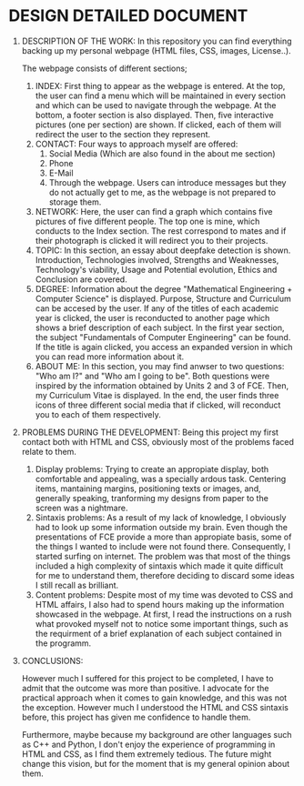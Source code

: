 # DESIGN DETAILED DOCUMENT

1. DESCRIPTION OF THE WORK:
    In this repository you can find everything backing up my personal webpage (HTML files, CSS, images, License..). 
    
    The webpage consists of different sections;

    1. INDEX: First thing to appear as the webpage is entered. At the top, the user can find a menu which will be maintained in every section and which can be used to navigate through the webpage. At the bottom, a footer section is also displayed. Then, five interactive pictures (one per section) are shown. If clicked, each of them will redirect the user to the section they represent.
    2. CONTACT: Four ways to approach myself are offered:
        1. Social Media (Which are also found in the about me section)
        2. Phone
        3. E-Mail
        4. Through the webpage. Users can introduce messages but they do not actually get to me, as the webpage is not prepared to storage them. 
    3. NETWORK: Here, the user can find a graph which contains five pictures of five different people. The top one is mine, which conducts to the Index section. The rest correspond to mates and if their photograph is clicked it will redirect you to their projects.
    4. TOPIC: In this section, an essay about deepfake detection is shown. Introduction, Technologies involved, Strengths and Weaknesses, Technology's viability, Usage and Potential evolution, Ethics and Conclusion are covered.
    5. DEGREE: Information about the degree "Mathematical Engineering + Computer Science" is displayed. Purpose, Structure and Curriculum can be accesed by the user. If any of the titles of each academic year is clicked, the user is reconducted to another page which shows a brief description of each subject. In the first year section, the subject "Fundamentals of Computer Engineering" can be found. If the title is again clicked, you access an expanded version in which you can read more information about it.
    6. ABOUT ME: In this section, you may find anwser to two questions: "Who am I?" and "Who am I going to be". Both questions were inspired by the information obtained by Units 2 and 3 of FCE. Then, my Curriculum Vitae is displayed. In the end, the user finds three icons of three different social media that if clicked, will reconduct you to each of them respectively.

2. PROBLEMS DURING THE DEVELOPMENT:
    Being this project my first contact both with HTML and CSS, obviously most of the problems faced relate to them.

    1. Display problems: Trying to create an appropiate display, both comfortable and appealing, was a specially ardous task. Centering items, mantaining margins, positioning texts or images, and, generally speaking, tranforming my designs from paper to the screen was a nightmare.
    2. Sintaxis problems: As a result of my lack of knowledge, I obviously had to look up some information outside my brain. Even though the presentations of FCE provide a more than appropiate basis, some of the things I wanted to include were not found there. Consequently, I started surfing on internet. The problem was that most of the things included a high complexity of sintaxis which made it quite difficult for me to understand them, therefore deciding to discard some ideas I still recall as brilliant.
    3. Content problems: Despite most of my time was devoted to CSS and HTML affairs, I also had to spend hours making up the information showcased in the webpage. At first, I read the instructions on a rush what provoked myself not to notice some important things, such as the requirment of a brief explanation of each subject contained in the programm. 

3. CONCLUSIONS:

    However much I suffered for this project to be completed, I have to admit that the outcome was more than positive. I advocate for the practical approach when it comes to gain knowledge, and this was not the exception. However much I understood the HTML and CSS sintaxis before, this project has given me confidence to handle them. 

    Furthermore, maybe because my background are other languages such as C++ and Python, I don't enjoy the experience of programming in HTML and CSS, as I find them extremely tedious. The future might change this vision, but for the moment that is my general opinion about them.